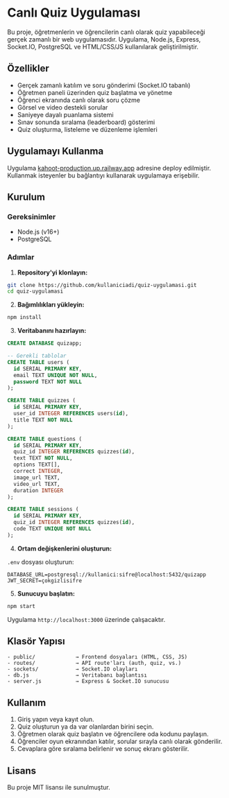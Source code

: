 # Canlı Quiz Uygulaması

Bu proje, öğretmenlerin ve öğrencilerin canlı olarak quiz yapabileceği gerçek zamanlı bir web uygulamasıdır. Uygulama, Node.js, Express, Socket.IO, PostgreSQL ve HTML/CSS/JS kullanılarak geliştirilmiştir.

## Özellikler

- Gerçek zamanlı katılım ve soru gönderimi (Socket.IO tabanlı)
- Öğretmen paneli üzerinden quiz başlatma ve yönetme
- Öğrenci ekranında canlı olarak soru çözme
- Görsel ve video destekli sorular
- Saniyeye dayalı puanlama sistemi
- Sınav sonunda sıralama (leaderboard) gösterimi
- Quiz oluşturma, listeleme ve düzenleme işlemleri

## Uygulamayı Kullanma

Uygulama [kahoot-production.up.railway.app](https://kahoot-production.up.railway.app/) adresine deploy edilmiştir. Kullanmak isteyenler bu bağlantıyı kullanarak uygulamaya erişebilir.

## Kurulum

### Gereksinimler

- Node.js (v16+)
- PostgreSQL

### Adımlar

1. **Repository'yi klonlayın:**

```bash
git clone https://github.com/kullaniciadi/quiz-uygulamasi.git
cd quiz-uygulamasi
```

2. **Bağımlılıkları yükleyin:**

```bash
npm install
```

3. **Veritabanını hazırlayın:**

```sql
CREATE DATABASE quizapp;

-- Gerekli tablolar
CREATE TABLE users (
  id SERIAL PRIMARY KEY,
  email TEXT UNIQUE NOT NULL,
  password TEXT NOT NULL
);

CREATE TABLE quizzes (
  id SERIAL PRIMARY KEY,
  user_id INTEGER REFERENCES users(id),
  title TEXT NOT NULL
);

CREATE TABLE questions (
  id SERIAL PRIMARY KEY,
  quiz_id INTEGER REFERENCES quizzes(id),
  text TEXT NOT NULL,
  options TEXT[],
  correct INTEGER,
  image_url TEXT,
  video_url TEXT,
  duration INTEGER
);

CREATE TABLE sessions (
  id SERIAL PRIMARY KEY,
  quiz_id INTEGER REFERENCES quizzes(id),
  code TEXT UNIQUE NOT NULL
);
```

4. **Ortam değişkenlerini oluşturun:**

`.env` dosyası oluşturun:

```env
DATABASE_URL=postgresql://kullanici:sifre@localhost:5432/quizapp
JWT_SECRET=çokgizlisifre
```

5. **Sunucuyu başlatın:**

```bash
npm start
```

Uygulama `http://localhost:3000` üzerinde çalışacaktır.

## Klasör Yapısı

```
- public/             → Frontend dosyaları (HTML, CSS, JS)
- routes/             → API route'ları (auth, quiz, vs.)
- sockets/            → Socket.IO olayları
- db.js               → Veritabanı bağlantısı
- server.js           → Express & Socket.IO sunucusu
```

## Kullanım

1. Giriş yapın veya kayıt olun.
2. Quiz oluşturun ya da var olanlardan birini seçin.
3. Öğretmen olarak quiz başlatın ve öğrencilere oda kodunu paylaşın.
4. Öğrenciler oyun ekranından katılır, sorular sırayla canlı olarak gönderilir.
5. Cevaplara göre sıralama belirlenir ve sonuç ekranı gösterilir.

## Lisans

Bu proje MIT lisansı ile sunulmuştur.

